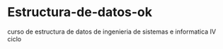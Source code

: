# Estructura-de-datos-ok
curso de estructura de datos de ingenieria de sistemas e informatica IV ciclo
